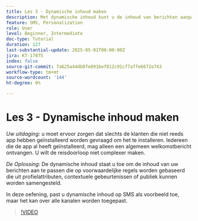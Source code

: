 ```yaml
---
title: Les 3 - Dynamische inhoud maken
description: Met dynamische inhoud kunt u de inhoud van berichten aanpassen op basis van voorwaardelijke regels die kunnen worden opgebouwd uit profielkenmerken, contextuele gebeurtenissen of doelgroepen. In deze oefening, past u dynamische inhoud op SMS toe.
feature: SMS, Personalization
role: User
level: Beginner, Intermediate
doc-type: Tutorial
duration: 127
last-substantial-update: 2025-05-01T00:00:00Z
jira: KT-17875
index: false
source-git-commit: 7a625a44db8fe891bef812c91cf7affe6672e743
workflow-type: tm+mt
source-wordcount: '144'
ht-degree: 0%

---
```



# Les 3 - Dynamische inhoud maken

*Uw uitdaging:* u moet ervoor zorgen dat slechts de klanten die niet reeds app hebben geïnstalleerd worden gevraagd om het te installeren. Iedereen die de app al heeft geïnstalleerd, mag alleen een algemeen welkomstbericht ontvangen. U wilt de reisdoorloop niet complexer maken. 

*De Oplossing*: De dynamische inhoud staat u toe om de inhoud van uw berichten aan te passen die op voorwaardelijke regels worden gebaseerd die uit profielattributen, contextuele gebeurtenissen of publiek kunnen worden samengesteld. 

In deze oefening, past u dynamische inhoud op SMS als voorbeeld toe, maar het kan over alle kanalen worden toegepast.

>[!VIDEO](https://video.tv.adobe.com/v/3457913/?learn=on&enablevpops)
